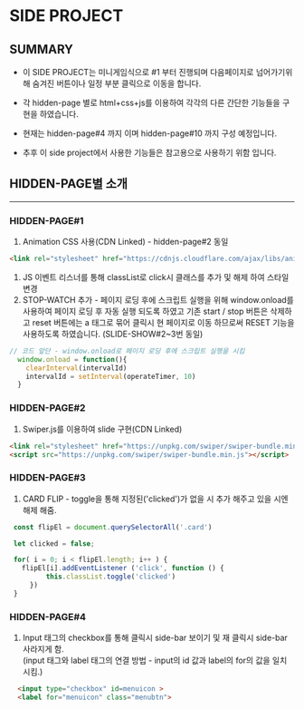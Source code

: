 # SIDE PROJECT

## SUMMARY

- 이 SIDE PROJECT는 미니게임식으로 #1 부터 진행되며 다음페이지로 넘어가기위해
  숨겨진 버튼이나 일정 부분 클릭으로 이동을 합니다.

- 각 hidden-page 별로 html+css+js를 이용하여 각각의 다른 간단한 기능들을 구현을 
  하였습니다.

- 현재는 hidden-page#4 까지 이며 hidden-page#10 까지 구성 예정입니다.

- 추후 이 side project에서 사용한 기능들은 참고용으로 사용하기 위함 입니다.

## HIDDEN-PAGE별 소개
---
### HIDDEN-PAGE#1
  1. Animation CSS 사용(CDN Linked) - hidden-page#2 동일
  ```html
  <link rel="stylesheet" href="https://cdnjs.cloudflare.com/ajax/libs/animate.css/4.1.1/animate.min.css" />
  ```
  1. JS 이벤트 리스너를 통해 classList로 click시 클래스를 추가 및 해제 하여 스타일 변경
  1. STOP-WATCH 추가 - 페이지 로딩 후에 스크립트 실행을 위해 window.onload를 사용하여 페이지 로딩 후 자동 실행 되도록 하였고  기존 start / stop 버튼은 삭제하고 reset 버튼에는 a 태그로 묶어 클릭시 현 페이지로 이동   하므로써 RESET 기능을 사용하도록 하였습니다. (SLIDE-SHOW#2~3번 동일)

  ```js 
  // 코드 앞단 - window.onload로 페이지 로딩 후에 스크립트 실행을 시킴
    window.onload = function(){
      clearInterval(intervalId)
      intervalId = setInterval(operateTimer, 10)
    }
  ```
### HIDDEN-PAGE#2
  1. Swiper.js를 이용하여 slide 구현(CDN Linked)
  ```html
  <link rel="stylesheet" href="https://unpkg.com/swiper/swiper-bundle.min.css" />
  <script src="https://unpkg.com/swiper/swiper-bundle.min.js"></script>
  ```
### HIDDEN-PAGE#3

 1. CARD FLIP - toggle을 통해 지정된('clicked')가 없을 시 추가 해주고 있을 시엔 해제 해줌. 
 ```js
  const flipEl = document.querySelectorAll('.card')

  let clicked = false;

  for( i = 0; i < flipEl.length; i++ ) {
    flipEl[i].addEventListener ('click', function () {
          this.classList.toggle('clicked')
      })
  }
 ```
### HIDDEN-PAGE#4

  1. Input 태그의 checkbox를 통해 클릭시 side-bar 보이기 및 재 클릭시 side-bar 사라지게 함.  
     (input 태그와 label 태그의 연결 방법 - input의 id 값과 label의 for의 값을 일치 시킴.)
  ``` html
    <input type="checkbox" id=menuicon >
    <label for="menuicon" class="menubtn">
  ```
   